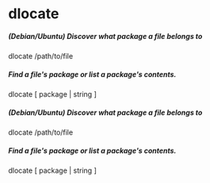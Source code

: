 # dlocate

##### (Debian/Ubuntu) Discover what package a file belongs to

   dlocate  /path/to/file

##### Find a file's package or list a package's contents.

   dlocate  [ package | string ]

##### (Debian/Ubuntu) Discover what package a file belongs to

   dlocate  /path/to/file

##### Find a file's package or list a package's contents.

   dlocate  [ package | string ]

